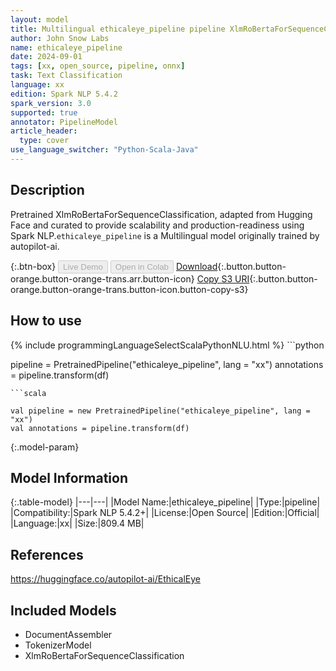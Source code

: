 ```yaml
---
layout: model
title: Multilingual ethicaleye_pipeline pipeline XlmRoBertaForSequenceClassification from autopilot-ai
author: John Snow Labs
name: ethicaleye_pipeline
date: 2024-09-01
tags: [xx, open_source, pipeline, onnx]
task: Text Classification
language: xx
edition: Spark NLP 5.4.2
spark_version: 3.0
supported: true
annotator: PipelineModel
article_header:
  type: cover
use_language_switcher: "Python-Scala-Java"
---
```


## Description

Pretrained XlmRoBertaForSequenceClassification, adapted from Hugging Face and curated to provide scalability and production-readiness using Spark NLP.`ethicaleye_pipeline` is a Multilingual model originally trained by autopilot-ai.

{:.btn-box}
<button class="button button-orange" disabled>Live Demo</button>
<button class="button button-orange" disabled>Open in Colab</button>
[Download](https://s3.amazonaws.com/auxdata.johnsnowlabs.com/public/models/ethicaleye_pipeline_xx_5.4.2_3.0_1725190819703.zip){:.button.button-orange.button-orange-trans.arr.button-icon}
[Copy S3 URI](s3://auxdata.johnsnowlabs.com/public/models/ethicaleye_pipeline_xx_5.4.2_3.0_1725190819703.zip){:.button.button-orange.button-orange-trans.button-icon.button-copy-s3}

## How to use



<div class="tabs-box" markdown="1">
{% include programmingLanguageSelectScalaPythonNLU.html %}
```python

pipeline = PretrainedPipeline("ethicaleye_pipeline", lang = "xx")
annotations =  pipeline.transform(df)   

```
```scala

val pipeline = new PretrainedPipeline("ethicaleye_pipeline", lang = "xx")
val annotations = pipeline.transform(df)

```
</div>

{:.model-param}
## Model Information

{:.table-model}
|---|---|
|Model Name:|ethicaleye_pipeline|
|Type:|pipeline|
|Compatibility:|Spark NLP 5.4.2+|
|License:|Open Source|
|Edition:|Official|
|Language:|xx|
|Size:|809.4 MB|

## References

https://huggingface.co/autopilot-ai/EthicalEye

## Included Models

- DocumentAssembler
- TokenizerModel
- XlmRoBertaForSequenceClassification
